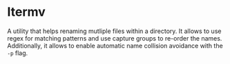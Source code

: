 # Itermv
A utility that helps renaming mutliple files within a directory. It allows to use regex for matching patterns and use capture groups to re-order the names. Additionally, it allows to enable automatic name collision avoidance with the `-p` flag.
